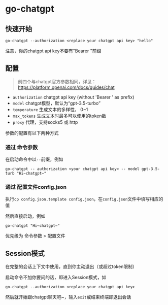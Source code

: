 # go-chatgpt

## 快速开始
```
go-chatgpt --authorization <replace your chatgpt api key> "hello"
```
注意，你的chatgpt api key不要有"Bearer "前缀

## 配置
> 前四个与chatgpt官方参数相同，详见：https://platform.openai.com/docs/guides/chat
 - `authorization` chatgpt api key (without 'Bearer ' as prefix)
 - `model` chatgpt模型，默认为“gpt-3.5-turbo”
 - `temperature` 生成文本的多样性， 0~1
 - `max_tokens` 生成文本时最多可以使用的token数
 - `proxy` 代理，支持socks5 或 http
 
参数的配置有以下两种方式
### 通过 命令参数
在启动命令中以`--`前缀，例如
```
go-chatgpt -- authorization <your chatgpt api key> -- model gpt-3.5-turb "Hi~chatgpt~"
```
### 通过 配置文件config.json
执行`cp config.json.template config.json`，在`config.json`文件中填写相应的值

然后直接启动，例如
```
go-chatgpt "Hi~chatgpt~"
```

优先级为 命令参数 > 配置文件
## Session模式
在完整的会话上下文中使用，直到你主动退出（或超过token限制）

启动命令不加你要问的话，即进入Session模式，如
```
go-chatgpt --authorization <replace your chatgpt api key>
```
然后就开始跟chatgpt聊天吧~，输入`exit`或结束终端即退出会话
